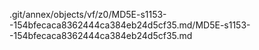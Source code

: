 .git/annex/objects/vf/z0/MD5E-s1153--154bfecaca8362444ca384eb24d5cf35.md/MD5E-s1153--154bfecaca8362444ca384eb24d5cf35.md